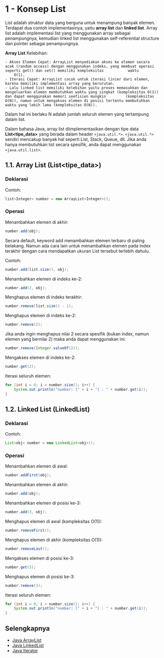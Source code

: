 # 1 - Konsep List

List adalah struktur data yang berguna untuk menampung banyak elemen. Terdapat dua contoh implementasinya, yaitu **array list** dan **linked list**. Array list adalah implementasi list yang menggunakan array sebagai penampungnya, kemudian linked list menggunakan self-referential structure dan pointer sebagai penampungnya.

**Array List**
Kelebihan:

    - Akses Elemen Cepat: ArrayList menyediakan akses ke elemen secara acak (random access) dengan menggunakan indeks, yang membuat operasi seperti get() dan set() memiliki kompleksitas           waktu 
        O(1).
    - Iterasi Cepat: ArrayList cocok untuk iterasi linier dari elemen, karena memiliki implementasi array yang berurutan.
    - Lalu linked list memiliki kelebihan yaitu proses memasukkan dan mengeluarkan elemen membutuhkan waktu yang singkat (kompleksitas O(1)) dan dapat menggunakan memori seefisien mungkin         (kompleksitas O(N)), namun untuk mengakses elemen di posisi tertentu membutuhkan waktu yang lebih lama (kompleksitas O(N)).

Dalam hal ini berlaku N adalah jumlah seluruh elemen yang tertampung dalam list.

Dalam bahasa Java, array list diimplementasikan dengan tipe data **List<tipe_data>** yang berada dalam header `<java.util.*>`. `<java.util.*>` sendiri mencakup banyak hal seperti List, Stack, Queue, dll. Jika anda hanya membutuhkan list secara spesifik, anda dapat menggunakan `<java.util.list>`.

## 1.1. Array List (List<tipe_data>)

### Deklarasi

Contoh:
```c++
list<Integer> number = new ArrayList<Integer>();
```

### Operasi

Menambahkan elemen di akhir:
```java
number.add(obj);
```

Secara default, keyword add menambahkan elemen terbaru di paling belakang. Namun ada cara lain untuk menambahkan elemen pada index terakhir dengan cara mendapatkan ukuran List tersebut terlebih dahulu. 

Contoh:
```java
number.add(list.size(), obj);
```

Menambahkan elemen di indeks ke-2:
```java
number.add(2, obj);
```

Menghapus elemen di indeks terakhir:
```java
number.remove(list.size() - 1);
```

Menghapus elemen di indeks ke-2:
```java
number.remove(2);
```

Jika anda ingin menghapus nilai 2 secara spesifik (bukan index, namun elemen yang bernilai 2) maka anda dapat menggunakan ini:
```java
number.remove(Integer.valueOf(2));
```

Mengakses elemen di indeks ke-2:
```java
number.get(2);
```

Iterasi seluruh elemen:
```java
for (int i = 0; i < number.size(); i++) {
    System.out.println("number: [" + i + "] : " + number.get(i));
}
```

## 1.2. Linked List (LinkedList<obj>)

### Deklarasi

Contoh:
```java
List<obj> number = new LinkedList<obj>();
```

### Operasi

Menambahkan elemen di awal:
```java
number.addFirst(obj);
```

Menambahkan elemen di akhir:
```java
number.add(obj);
```

Menambahkan elemen di posisi ke-3:
```java
number.add(3, obj);
```

Menghapus elemen di awal (kompleksitas O(1)):
```java
number.removeFirst();
```

Menghapus elemen di akhir (kompleksitas O(1)):
```java
number.removeLast();
```

Mengakses elemen di posisi ke-3:
```java
number.get(3);
```

Menghapus elemen di posisi ke-3:
```java
number.remove(3);
```

Iterasi seluruh elemen:
```java
for (int i = 0; i < number.size(); i++) {
    System.out.println("number: [" + i + "] : " + number.get(i));
}
```

## Selengkapnya

- [Java ArrayList](https://www.geeksforgeeks.org/arraylist-in-java/)
- [Java LinkedList]([https://en.cppreference.com/w/cpp/container/list](https://www.geeksforgeeks.org/linked-list-in-java/))
- [Java Iterator]([https://en.cppreference.com/w/cpp/named_req/BidirectionalIterato](https://www.geeksforgeeks.org/iterators-in-java/)https://www.geeksforgeeks.org/iterators-in-java/)
